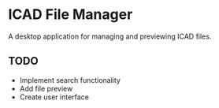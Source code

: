 # ICAD File Manager

A desktop application for managing and previewing ICAD files.

## TODO
- Implement search functionality
- Add file preview
- Create user interface
